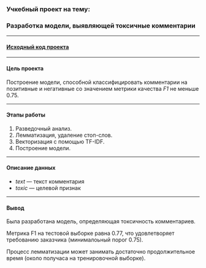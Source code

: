 ### Учкебный проект на тему:
### Разработка модели, выявляющей токсичные комментарии

---

#### [Исходный код проекта](https://github.com/nightcarpenter/ToxicComments/blob/main/toxic_comments.ipynb)

---

#### Цель проекта

Построение модели, способной классифицировать комментарии на позитивные и негативные со значением метрики качества *F1* не меньше 0.75. 

---

#### Этапы работы

1. Разведочный анализ.
2. Лемматизация, удаление стоп-слов.
3. Векторизация с помощью TF-IDF.
4. Построение модели.

---

#### Описание данных
- *text* — текст комментария
- *toxic* — целевой признак

---

#### Вывод

Была разработана модель, определяющая токсичность комментариев.

Метрика F1 на тестовой выборке равна 0.77, что удовлетворяет требованию заказчика (минималоьный порог 0.75).

Процесс лемматизации может занимать достаточно продолжительное время (около получаса на тренировочной выборке).
